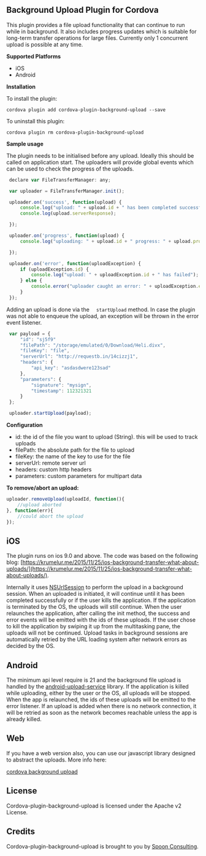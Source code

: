
## Background Upload Plugin for Cordova

This plugin provides a file upload functionality that can continue to run while in background. It also includes progress updates which is suitable for long-term transfer operations for large files. Currently only 1 concurrent upload is possible at any time.

**Supported Platforms**
- iOS
- Android


**Installation**

To install the plugin:

```
cordova plugin add cordova-plugin-background-upload --save
```

To uninstall this plugin:
```
cordova plugin rm cordova-plugin-background-upload
```

**Sample usage**

The plugin needs to be initialised before any upload. Ideally this should be called on application start. The uploaders will provide global events which can be used to check the progress of the uploads.
```javascript
 declare var FileTransferManager: any;

 var uploader = FileTransferManager.init();

 uploader.on('success', function(upload) {
     console.log("upload: " + upload.id + " has been completed successfully");
     console.log(upload.serverResponse);

 });

 uploader.on('progress', function(upload) {
     console.log("uploading: " + upload.id + " progress: " + upload.progress + "%");

 });

 uploader.on('error', function(uploadException) {
     if (uploadException.id) {
         console.log("upload: " + uploadException.id + " has failed");
     } else {
         console.error("uploader caught an error: " + uploadException.error);
     }
 });

```
Adding an upload is done via the ``` 
startUpload``` 
method. In case the plugin was not able to enqueue the upload, an exception will be thrown in the error event listener.
```javascript
 var payload = {
     "id": "sj5f9"
     "filePath": "/storage/emulated/0/Download/Heli.divx",
     "fileKey": "file",
     "serverUrl": "http://requestb.in/14cizzj1",
     "headers": {
         "api_key": "asdasdwere123sad"
     },
     "parameters": {
         "signature": "mysign",
         "timestamp": 112321321
     }
 };

 uploader.startUpload(payload);
```
**Configuration** 
 * id: the id of the file you want to upload (String). this will be used to track uploads
 * filePath: the absolute path for the file to upload 
 * fileKey: the name of the key to use for the file
 * serverUrl: remote server url
 * headers: custom http headers
 * parameters: custom parameters for multipart data

**To remove/abort an upload:** 
```javascript
uploader.removeUpload(uploadId, function(){
    //upload aborted
}, function(err){
    //could abort the upload
});
```

 ## iOS
The plugin runs on ios 9.0 and above. The code was based on the following blog:
 [https://krumelur.me/2015/11/25/ios-background-transfer-what-about-uploads/](https://krumelur.me/2015/11/25/ios-background-transfer-what-about-uploads/).

 Internally it uses [NSUrlSession](https://developer.apple.com/library/content/documentation/Cocoa/Conceptual/URLLoadingSystem/Articles/UsingNSURLSession.html#//apple_ref/doc/uid/TP40013509-SW44) to perform the upload in a background session. When an uploaded is initiated, it will continue until it has been completed successfully or if the user kills the application. If the application is terminated by the OS, the uploads will still continue. When the user relaunches the application, after calling the init method, the success and error events will be emitted with the ids of these uploads. If the user chose to kill the application by swiping it up from the multitasking pane, the uploads will not be continued. Upload tasks in background sessions are automatically retried by the URL loading system after network errors as decided by the OS.

## Android
The minimum api level require is 21 and the background file upload is handled by the [android-upload-service](https://github.com/gotev/android-upload-service) library. If the application is killed while uploading, either by the user or the OS, all uploads will be stopped. When the app is relaunched, the ids of these uploads will be emitted to the error listener. If an upload is added when there is no network connection, it will be retried as soon as the network becomes reachable unless the app is already killed.

## Web
If you have a web version also, you can use our javascript library designed to abstract the uploads. More info here:

[cordova background upload](https://github.com/spoonconsulting/cordova-background-upload)


## License
Cordova-plugin-background-upload is licensed under the Apache v2 License.

## Credits
Cordova-plugin-background-upload is brought to you by [Spoon Consulting](http://www.spoonconsulting.com/).
